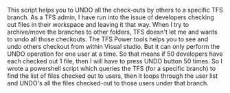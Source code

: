 This script helps you to UNDO all the check-outs by others to a specific TFS branch. As a TFS admin, I have run into the issue of developers checking out files in their workspace and leaving it that way. When I try to archive/move the branches to other folders, TFS doesn't let me and wants to undo all those checkouts. The TFS Power tools helps you to see and undo others checkout from within Visual studio. But it can only perform the UNDO operation for one user at a time. So that means if 50 developers have each checked out 1 file, then I will have to press UNDO button 50 times. So I wrote a powershell script which queries the TFS (for a specific branch) to find the list of files checked out to users, then it loops through the user list and UNDO's all the files checked-out to those users under that branch.
